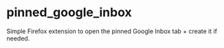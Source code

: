 # pinned_google_inbox
Simple Firefox extension to open the pinned Google Inbox tab + create it if needed.

